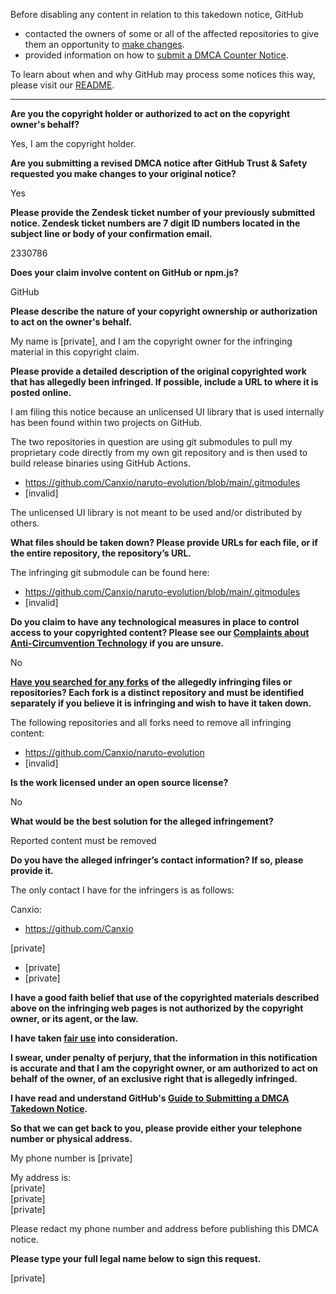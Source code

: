 Before disabling any content in relation to this takedown notice, GitHub
- contacted the owners of some or all of the affected repositories to give them an opportunity to [make changes](https://docs.github.com/en/github/site-policy/dmca-takedown-policy#a-how-does-this-actually-work).
- provided information on how to [submit a DMCA Counter Notice](https://docs.github.com/en/articles/guide-to-submitting-a-dmca-counter-notice).

To learn about when and why GitHub may process some notices this way, please visit our [README](https://github.com/github/dmca/blob/master/README.md#anatomy-of-a-takedown-notice).

---

**Are you the copyright holder or authorized to act on the copyright owner's behalf?**

Yes, I am the copyright holder.

**Are you submitting a revised DMCA notice after GitHub Trust & Safety requested you make changes to your original notice?**

Yes

**Please provide the Zendesk ticket number of your previously submitted notice. Zendesk ticket numbers are 7 digit ID numbers located in the subject line or body of your confirmation email.**

2330786

**Does your claim involve content on GitHub or npm.js?**

GitHub

**Please describe the nature of your copyright ownership or authorization to act on the owner's behalf.**

My name is [private], and I am the copyright owner for the infringing material in this copyright claim.

**Please provide a detailed description of the original copyrighted work that has allegedly been infringed. If possible, include a URL to where it is posted online.**

I am filing this notice because an unlicensed UI library that is used internally has been found within two projects on GitHub.

The two repositories in question are using git submodules to pull my proprietary code directly from my own git repository and is then used to build release binaries using GitHub Actions.

- https://github.com/Canxio/naruto-evolution/blob/main/.gitmodules   
- [invalid]

The unlicensed UI library is not meant to be used and/or distributed by others.

**What files should be taken down? Please provide URLs for each file, or if the entire repository, the repository’s URL.**

The infringing git submodule can be found here:

- https://github.com/Canxio/naruto-evolution/blob/main/.gitmodules  
- [invalid]

**Do you claim to have any technological measures in place to control access to your copyrighted content? Please see our <a href="https://docs.github.com/articles/guide-to-submitting-a-dmca-takedown-notice#complaints-about-anti-circumvention-technology">Complaints about Anti-Circumvention Technology</a> if you are unsure.**

No

**<a href="https://docs.github.com/articles/dmca-takedown-policy#b-what-about-forks-or-whats-a-fork">Have you searched for any forks</a> of the allegedly infringing files or repositories? Each fork is a distinct repository and must be identified separately if you believe it is infringing and wish to have it taken down.**

The following repositories and all forks need to remove all infringing content:  

- https://github.com/Canxio/naruto-evolution  
- [invalid]

**Is the work licensed under an open source license?**

No

**What would be the best solution for the alleged infringement?**

Reported content must be removed

**Do you have the alleged infringer’s contact information? If so, please provide it.**

The only contact I have for the infringers is as follows:

Canxio:  
- https://github.com/Canxio

[private]  
- [private]  
- [private]

**I have a good faith belief that use of the copyrighted materials described above on the infringing web pages is not authorized by the copyright owner, or its agent, or the law.**

**I have taken <a href="https://www.lumendatabase.org/topics/22">fair use</a> into consideration.**

**I swear, under penalty of perjury, that the information in this notification is accurate and that I am the copyright owner, or am authorized to act on behalf of the owner, of an exclusive right that is allegedly infringed.**

**I have read and understand GitHub's <a href="https://docs.github.com/articles/guide-to-submitting-a-dmca-takedown-notice/">Guide to Submitting a DMCA Takedown Notice</a>.**

**So that we can get back to you, please provide either your telephone number or physical address.**

My phone number is [private]

My address is:  
[private]  
[private]  
[private]  

Please redact my phone number and address before publishing this DMCA notice.

**Please type your full legal name below to sign this request.**

[private]  
